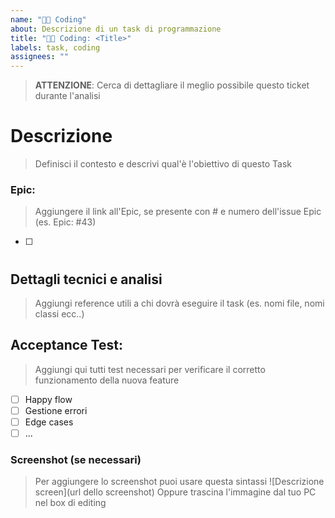 ```yaml
---
name: "👨‍💻 Coding"
about: Descrizione di un task di programmazione
title: "👨‍💻 Coding: <Title>"
labels: task, coding
assignees: ""
---
```


> **ATTENZIONE**:
> Cerca di dettagliare il meglio possibile questo ticket durante l'analisi

# Descrizione

> Definisci il contesto e descrivi qual'è l'obiettivo di questo Task

### Epic:

> Aggiungere il link all'Epic, se presente con # e numero dell'issue Epic (es. Epic: #43)

- [ ] #

## Dettagli tecnici e analisi

> Aggiungi reference utili a chi dovrà eseguire il task (es. nomi file, nomi classi ecc..)

## Acceptance Test:

> Aggiungi qui tutti test necessari per verificare il corretto funzionamento della nuova feature

- [ ] Happy flow
- [ ] Gestione errori
- [ ] Edge cases
- [ ] ...

### Screenshot (se necessari)

> Per aggiungere lo screenshot puoi usare questa sintassi ![Descrizione screen](url dello screenshot)
> Oppure trascina l'immagine dal tuo PC nel box di editing
